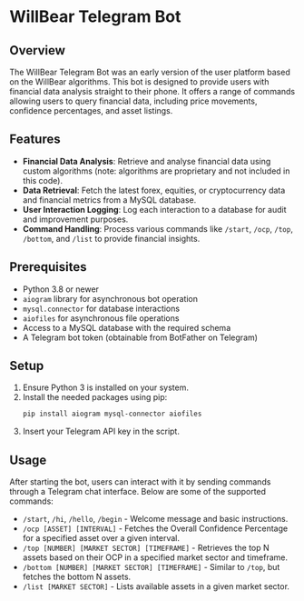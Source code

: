# WillBear Telegram Bot

## Overview
The WillBear Telegram Bot was an early version of the user platform based on the WillBear algorithms. This bot is designed to provide users with financial data analysis straight to their phone. It offers a range of commands allowing users to query financial data, including price movements, confidence percentages, and asset listings.

## Features
- **Financial Data Analysis**: Retrieve and analyse financial data using custom algorithms (note: algorithms are proprietary and not included in this code).
- **Data Retrieval**: Fetch the latest forex, equities, or cryptocurrency data and financial metrics from a MySQL database.
- **User Interaction Logging**: Log each interaction to a database for audit and improvement purposes.
- **Command Handling**: Process various commands like `/start`, `/ocp`, `/top`, `/bottom`, and `/list` to provide financial insights.

## Prerequisites
- Python 3.8 or newer
- `aiogram` library for asynchronous bot operation
- `mysql.connector` for database interactions
- `aiofiles` for asynchronous file operations
- Access to a MySQL database with the required schema
- A Telegram bot token (obtainable from BotFather on Telegram)


## Setup
1. Ensure Python 3 is installed on your system.
2. Install the needed packages using pip:
   ```bash
   pip install aiogram mysql-connector aiofiles
   ```
3. Insert your Telegram API key in the script.

## Usage
After starting the bot, users can interact with it by sending commands through a Telegram chat interface. Below are some of the supported commands:

- `/start`, `/hi`, `/hello`, `/begin` - Welcome message and basic instructions.
- `/ocp [ASSET] [INTERVAL]` - Fetches the Overall Confidence Percentage for a specified asset over a given interval.
- `/top [NUMBER] [MARKET SECTOR] [TIMEFRAME]` - Retrieves the top N assets based on their OCP in a specified market sector and timeframe.
- `/bottom [NUMBER] [MARKET SECTOR] [TIMEFRAME]` - Similar to `/top`, but fetches the bottom N assets.
- `/list [MARKET SECTOR]` - Lists available assets in a given market sector.

